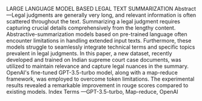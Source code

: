 LARGE LANGUAGE MODEL BASED LEGAL TEXT SUMMARIZATION
 Abstract  —Legal  judgments  are  generally  very  long,  and 
 relevant  information  is  often  scattered  throughout  the  text. 
 Summarizing  a  legal  judgment  requires  capturing  crucial 
 details  comprehensively  from  the  lengthy  content. 
 Abstractive-summarization  models  based  on  pre-trained 
 language  often  encounter  limitations  in  handling  extended 
 input  texts.  Furthermore,  these  models  struggle  to  seamlessly 
 integrate  technical  terms  and  specific  topics  prevalent  in  legal 
 judgments.  In  this  paper,  a  new  dataset,  recently  developed 
 and  trained  on  Indian  supreme  court  case  documents,  was 
 utilized  to  maintain  relevance  and  capture  legal  nuances  in 
 the  summary.  OpenAI's  fine-tuned  GPT-3.5-turbo  model, 
 along  with  a  map-reduce  framework,  was  employed  to 
 overcome  token  limitations.  The  experimental  results 
 revealed  a  remarkable  improvement  in  rouge  scores 
 compared to existing models. 
 Index Terms  —GPT-3.5-turbo, Map-reduce, OpenAI 
